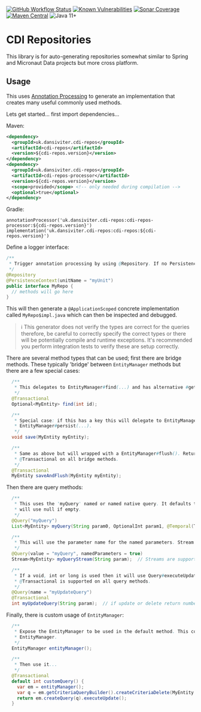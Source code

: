 [![GitHub Workflow Status](https://img.shields.io/github/actions/workflow/status/dansiviter/cdi-repos/deploy.yaml?style=flat-square)](https://github.com/dansiviter/cdi-repos/actions/workflows/deploy.yaml) [![Known Vulnerabilities](https://snyk.io/test/github/dansiviter/cdi-repos/badge.svg?style=flat-square)](https://snyk.io/test/github/dansiviter/cdi-repos) [![Sonar Coverage](https://img.shields.io/sonar/coverage/dansiviter_cdi-repos?server=https%3A%2F%2Fsonarcloud.io&style=flat-square)](https://sonarcloud.io/dashboard?id=dansiviter_cdi-repos) [![Maven Central](https://img.shields.io/maven-central/v/uk.dansiviter.cdi-repos/cdi-repos-project?style=flat-square)](https://search.maven.org/artifact/uk.dansiviter.cdi-repos/cdi-repos-project) ![Java 11+](https://img.shields.io/badge/-Java%2011%2B-informational?style=flat-square)


# CDI Repositories #

This library is for auto-generating repositories somewhat similar to Spring and Micronaut Data projects but more cross platform.


## Usage ##

This uses [Annotation Processing](https://docs.oracle.com/en/java/javase/11/docs/api/java.compiler/javax/annotation/processing/package-summary.html) to generate an implementation that creates many useful commonly used methods.


Lets get started... first import dependencies...

Maven:
```xml
<dependency>
  <groupId>uk.dansiviter.cdi-repos</groupId>
  <artifactId>cdi-repos</artifactId>
  <version>${cdi-repos.version}</version>
</dependency>
<dependency>
  <groupId>uk.dansiviter.cdi-repos</groupId>
  <artifactId>cdi-repos-processor</artifactId>
  <version>${cdi-repos.version}</version>
  <scope>provided</scope> <!-- only needed during compilation -->
  <optional>true</optional>
</dependency>
```

Gradle:
```
annotationProcessor('uk.dansiviter.cdi-repos:cdi-repos-processor:${cdi-repos.version}')
implementation('uk.dansiviter.cdi-repos:cdi-repos:${cdi-repos.version}')
```

Define a logger interface:
```java
/**
 * Trigger annotation processing by using @Repository. If no PersistenceContext is defined it will use a default value.
 */
@Repository
@PersistenceContext(unitName = "myUnit")
public interface MyRepo {
  // methods will go here
}
```

This will then generate a `@ApplicationScoped` concrete implementation called `MyRepo$impl.java` which can then be inspected and debugged.

> :information_source: This generator does not verify the types are correct for the queries therefore, be careful to correctly specify the correct types or there will be potentially compile and runtime exceptions. It's recommended you perform integration tests to verify these are setup correctly.

There are several method types that can be used; first there are bridge methods. These typically 'bridge' between `EntityManager` methods but there are a few special cases:
```java
  /**
   * This delegates to EntityManager#find(...) and has alternative #get(...), Optionals on return are supported.
   */
  @Transactional
  Optional<MyEntity> find(int id);

  /**
   * Special case: if this has a key this will delegate to EntityManager#merge(...), if not
   * EntityManager#persist(...).
   */
  void save(MyEntity myEntity);

  /**
   * Same as above but will wrapped with a EntityManager#flush(). Returning the entity is supported as is
   * @Transactional on all bridge methods.
   */
  @Transactional
  MyEntity saveAndFlush(MyEntity myEntity);
```

Then there are query methods:
```java
  /**
   * This uses the 'myQuery' named or named native query. It defaults to positional parameters. Optionals
   * will use null if empty.
   */
  @Query("myQuery")
  List<MyEntity> myQuery(String param0, OptionalInt param1, @Temporal(TemporalType.TIMESTAMP) Calendar param2);

  /**
   * This will use the parameter name for the named parameters. Stream results are supported.
   */
  @Query(value = "myQuery", namedParameters = true)
  Stream<MyEntity> myQueryStream(String param);  // Streams are supported

  /**
   * If a void, int or long is used then it will use Query#executeUpdate and return the result if possible.
   * @Transactional is supported on all query methods.
   */
  @Query(name = "myUpdateQuery")
  @Transactional
  int myUpdateQuery(String param);  // if update or delete return number of entities updated or deleted
```

Finally, there is custom usage of `EntityManager`:

```java
  /**
   * Expose the EntityManager to be used in the default method. This could be named anything as long as it returns
   * EntityManager.
   */
  EntityManager entityManager();

  /**
   * Then use it...
   */
  @Transactional
  default int customQuery() {
    var em = entityManager();
    var q = em.getCriteriaQueryBuilder().createCriteriaDelete(MyEntity.class);
    return em.createQuery(q).executeUpdate();
  }
```
